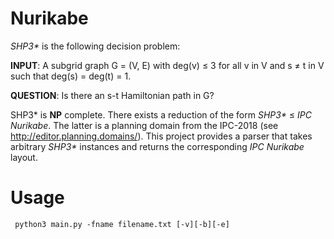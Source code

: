 # Nurikabe

_SHP3*_ is the following decision problem:


**INPUT**: A subgrid graph G = (V, E) with deg(v) ≤ 3 for all v in V and s ≠ t in V such that deg(s) = deg(t) = 1.


**QUESTION**: Is there an s-t Hamiltonian path in G?


SHP3* is **NP** complete. There exists a reduction of the form _SHP3*_ ≤ _IPC Nurikabe_. The latter is a planning domain from the IPC-2018 (see http://editor.planning.domains/).
This project provides a parser that takes arbitrary _SHP3*_ instances and returns the corresponding _IPC Nurikabe_ layout.

# Usage
`` python3 main.py -fname filename.txt [-v][-b][-e]``
